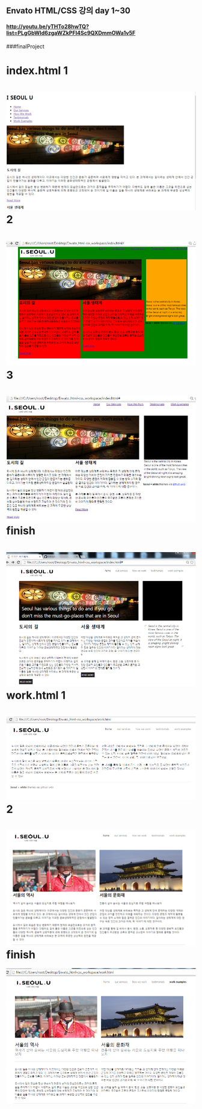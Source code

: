 ## Envato HTML/CSS 강의 day 1~30
#### http://youtu.be/yTHTo28hwTQ?list=PLgGbWId6zgaWZkPFI4Sc9QXDmmOWa1v5F

###finalProject

index.html 1
=============
![Alt text](./img/README/view_1.png)
2
=============
![Alt text](./img/README/view_2.png)
3
=============
![Alt text](./img/README/view_3.png)
finish
=============
![Alt text](./img/README/view__4.png)
work.html 1
=============
![Alt text](./img/README/view_5.png)
2
=============
![Alt text](./img/README/view_6.png)
finish
=============
![Alt text](./img/README/view_7.png)